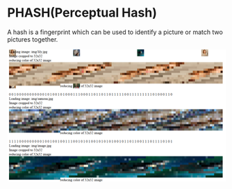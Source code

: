 PHASH(Perceptual Hash)
======================

A hash is a fingerprint which can be used to identify a picture or match two pictures together.


![Screenshot of output](output.png)
